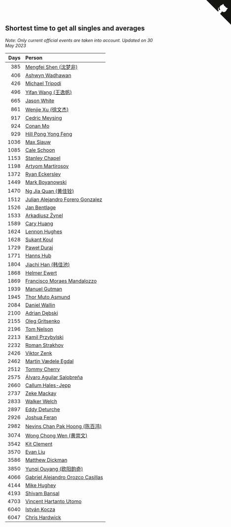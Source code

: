 ## Shortest time to get all singles and averages

*Note: Only current official events are taken into account.*
*Updated on 30 May 2023*

| Days | Person |
| ---: | :--- |
| 385 | [Mengfei Shen (沈梦非)](https://www.worldcubeassociation.org/persons/2018SHEN07) |
| 406 | [Ashwyn Wadhawan](https://www.worldcubeassociation.org/persons/2022WADH02) |
| 426 | [Michael Tripodi](https://www.worldcubeassociation.org/persons/2021TRIP01) |
| 496 | [Yifan Wang (王逸帆)](https://www.worldcubeassociation.org/persons/2017WANY29) |
| 665 | [Jason White](https://www.worldcubeassociation.org/persons/2016WHIT16) |
| 861 | [Wenjie Xu (徐文杰)](https://www.worldcubeassociation.org/persons/2016XUWE02) |
| 917 | [Cedric Meysing](https://www.worldcubeassociation.org/persons/2017MEYS02) |
| 924 | [Conan Mo](https://www.worldcubeassociation.org/persons/2020MOCO01) |
| 929 | [Hill Pong Yong Feng](https://www.worldcubeassociation.org/persons/2017FENG10) |
| 1036 | [Max Siauw](https://www.worldcubeassociation.org/persons/2017SIAU02) |
| 1085 | [Cale Schoon](https://www.worldcubeassociation.org/persons/2014SCHO02) |
| 1153 | [Stanley Chapel](https://www.worldcubeassociation.org/persons/2016CHAP04) |
| 1198 | [Artyom Martirosov](https://www.worldcubeassociation.org/persons/2016MART29) |
| 1372 | [Ryan Eckersley](https://www.worldcubeassociation.org/persons/2019ECKE02) |
| 1449 | [Mark Boyanowski](https://www.worldcubeassociation.org/persons/2014BOYA01) |
| 1470 | [Ng Jia Quan (黄佳铨)](https://www.worldcubeassociation.org/persons/2015QUAN03) |
| 1512 | [Julian Alejandro Forero Gonzalez](https://www.worldcubeassociation.org/persons/2018GONZ30) |
| 1526 | [Jan Bentlage](https://www.worldcubeassociation.org/persons/2010BENT01) |
| 1533 | [Arkadiusz Żynel](https://www.worldcubeassociation.org/persons/2018ZYNE01) |
| 1589 | [Cary Huang](https://www.worldcubeassociation.org/persons/2015HUAN48) |
| 1624 | [Lennon Hughes](https://www.worldcubeassociation.org/persons/2017HUGH04) |
| 1628 | [Sukant Koul](https://www.worldcubeassociation.org/persons/2014KOUL01) |
| 1729 | [Paweł Duraj](https://www.worldcubeassociation.org/persons/2016DURA09) |
| 1771 | [Hanns Hub](https://www.worldcubeassociation.org/persons/2013HUBH01) |
| 1804 | [Jiachi Han (韩佳池)](https://www.worldcubeassociation.org/persons/2014HANJ02) |
| 1868 | [Helmer Ewert](https://www.worldcubeassociation.org/persons/2015EWER01) |
| 1869 | [Francisco Moraes Mandalozzo](https://www.worldcubeassociation.org/persons/2017MAND13) |
| 1939 | [Manuel Gutman](https://www.worldcubeassociation.org/persons/2017GUTM01) |
| 1945 | [Thor Muto Asmund](https://www.worldcubeassociation.org/persons/2017ASMU01) |
| 2084 | [Daniel Wallin](https://www.worldcubeassociation.org/persons/2013WALL03) |
| 2100 | [Adrian Dębski](https://www.worldcubeassociation.org/persons/2017DEBS01) |
| 2155 | [Oleg Gritsenko](https://www.worldcubeassociation.org/persons/2011GRIT01) |
| 2196 | [Tom Nelson](https://www.worldcubeassociation.org/persons/2013NELS01) |
| 2213 | [Kamil Przybylski](https://www.worldcubeassociation.org/persons/2016PRZY01) |
| 2232 | [Roman Strakhov](https://www.worldcubeassociation.org/persons/2012STRA02) |
| 2426 | [Viktor Zenk](https://www.worldcubeassociation.org/persons/2016ZENK01) |
| 2462 | [Martin Vædele Egdal](https://www.worldcubeassociation.org/persons/2013EGDA02) |
| 2512 | [Tommy Cherry](https://www.worldcubeassociation.org/persons/2015CHER07) |
| 2575 | [Álvaro Aguilar Salobreña](https://www.worldcubeassociation.org/persons/2015SALO01) |
| 2660 | [Callum Hales-Jepp](https://www.worldcubeassociation.org/persons/2012HALE01) |
| 2737 | [Zeke Mackay](https://www.worldcubeassociation.org/persons/2015MACK06) |
| 2833 | [Walker Welch](https://www.worldcubeassociation.org/persons/2011WELC01) |
| 2897 | [Eddy Deturche](https://www.worldcubeassociation.org/persons/2014DETU01) |
| 2926 | [Joshua Feran](https://www.worldcubeassociation.org/persons/2011FERA01) |
| 2982 | [Nevins Chan Pak Hoong (陈百鸿)](https://www.worldcubeassociation.org/persons/2010CHAN20) |
| 3074 | [Wong Chong Wen (黄崇文)](https://www.worldcubeassociation.org/persons/2014WENW01) |
| 3542 | [Kit Clement](https://www.worldcubeassociation.org/persons/2008CLEM01) |
| 3570 | [Evan Liu](https://www.worldcubeassociation.org/persons/2009LIUE01) |
| 3586 | [Matthew Dickman](https://www.worldcubeassociation.org/persons/2013DICK01) |
| 3850 | [Yunqi Ouyang (欧阳韵奇)](https://www.worldcubeassociation.org/persons/2007YUNQ01) |
| 4066 | [Gabriel Alejandro Orozco Casillas](https://www.worldcubeassociation.org/persons/2008CASI01) |
| 4144 | [Mike Hughey](https://www.worldcubeassociation.org/persons/2007HUGH01) |
| 4193 | [Shivam Bansal](https://www.worldcubeassociation.org/persons/2011BANS02) |
| 4703 | [Vincent Hartanto Utomo](https://www.worldcubeassociation.org/persons/2010UTOM01) |
| 6040 | [István Kocza](https://www.worldcubeassociation.org/persons/2005KOCZ01) |
| 6047 | [Chris Hardwick](https://www.worldcubeassociation.org/persons/2003HARD01) |


<a href="https://github.com/jonatanklosko/wca_statistics" class="github-corner" aria-label="View source on Github"><svg width="80" height="80" viewBox="0 0 250 250" style="fill:#151513; color:#fff; position: absolute; top: 0; border: 0; right: 0;" aria-hidden="true"><path d="M0,0 L115,115 L130,115 L142,142 L250,250 L250,0 Z"></path><path d="M128.3,109.0 C113.8,99.7 119.0,89.6 119.0,89.6 C122.0,82.7 120.5,78.6 120.5,78.6 C119.2,72.0 123.4,76.3 123.4,76.3 C127.3,80.9 125.5,87.3 125.5,87.3 C122.9,97.6 130.6,101.9 134.4,103.2" fill="currentColor" style="transform-origin: 130px 106px;" class="octo-arm"></path><path d="M115.0,115.0 C114.9,115.1 118.7,116.5 119.8,115.4 L133.7,101.6 C136.9,99.2 139.9,98.4 142.2,98.6 C133.8,88.0 127.5,74.4 143.8,58.0 C148.5,53.4 154.0,51.2 159.7,51.0 C160.3,49.4 163.2,43.6 171.4,40.1 C171.4,40.1 176.1,42.5 178.8,56.2 C183.1,58.6 187.2,61.8 190.9,65.4 C194.5,69.0 197.7,73.2 200.1,77.6 C213.8,80.2 216.3,84.9 216.3,84.9 C212.7,93.1 206.9,96.0 205.4,96.6 C205.1,102.4 203.0,107.8 198.3,112.5 C181.9,128.9 168.3,122.5 157.7,114.1 C157.9,116.9 156.7,120.9 152.7,124.9 L141.0,136.5 C139.8,137.7 141.6,141.9 141.8,141.8 Z" fill="currentColor" class="octo-body"></path></svg></a><style>.github-corner:hover .octo-arm{animation:octocat-wave 560ms ease-in-out}@keyframes octocat-wave{0%,100%{transform:rotate(0)}20%,60%{transform:rotate(-25deg)}40%,80%{transform:rotate(10deg)}}@media (max-width:500px){.github-corner:hover .octo-arm{animation:none}.github-corner .octo-arm{animation:octocat-wave 560ms ease-in-out}}</style>
